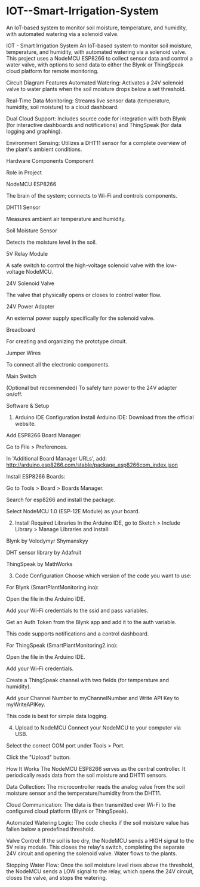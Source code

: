 # IOT--Smart-Irrigation-System
An IoT-based system to monitor soil moisture, temperature, and humidity, with automated watering via a solenoid valve.

IOT - Smart Irrigation System
An IoT-based system to monitor soil moisture, temperature, and humidity, with automated watering via a solenoid valve. This project uses a NodeMCU ESP8266 to collect sensor data and control a water valve, with options to send data to either the Blynk or ThingSpeak cloud platform for remote monitoring.

Circuit Diagram
Features
Automated Watering: Activates a 24V solenoid valve to water plants when the soil moisture drops below a set threshold.

Real-Time Data Monitoring: Streams live sensor data (temperature, humidity, soil moisture) to a cloud dashboard.

Dual Cloud Support: Includes source code for integration with both Blynk (for interactive dashboards and notifications) and ThingSpeak (for data logging and graphing).

Environment Sensing: Utilizes a DHT11 sensor for a complete overview of the plant's ambient conditions.

Hardware Components
Component

Role in Project

NodeMCU ESP8266

The brain of the system; connects to Wi-Fi and controls components.

DHT11 Sensor

Measures ambient air temperature and humidity.

Soil Moisture Sensor

Detects the moisture level in the soil.

5V Relay Module

A safe switch to control the high-voltage solenoid valve with the low-voltage NodeMCU.

24V Solenoid Valve

The valve that physically opens or closes to control water flow.

24V Power Adapter

An external power supply specifically for the solenoid valve.

Breadboard

For creating and organizing the prototype circuit.

Jumper Wires

To connect all the electronic components.

Main Switch

(Optional but recommended) To safely turn power to the 24V adapter on/off.

Software & Setup
1. Arduino IDE Configuration
Install Arduino IDE: Download from the official website.

Add ESP8266 Board Manager:

Go to File > Preferences.

In 'Additional Board Manager URLs', add: http://arduino.esp8266.com/stable/package_esp8266com_index.json

Install ESP8266 Boards:

Go to Tools > Board > Boards Manager.

Search for esp8266 and install the package.

Select NodeMCU 1.0 (ESP-12E Module) as your board.

2. Install Required Libraries
In the Arduino IDE, go to Sketch > Include Library > Manage Libraries and install:

Blynk by Volodymyr Shymanskyy

DHT sensor library by Adafruit

ThingSpeak by MathWorks

3. Code Configuration
Choose which version of the code you want to use:

For Blynk (SmartPlantMonitoring.ino):

Open the file in the Arduino IDE.

Add your Wi-Fi credentials to the ssid and pass variables.

Get an Auth Token from the Blynk app and add it to the auth variable.

This code supports notifications and a control dashboard.

For ThingSpeak (SmartPlantMonitoring2.ino):

Open the file in the Arduino IDE.

Add your Wi-Fi credentials.

Create a ThingSpeak channel with two fields (for temperature and humidity).

Add your Channel Number to myChannelNumber and Write API Key to myWriteAPIKey.

This code is best for simple data logging.

4. Upload to NodeMCU
Connect your NodeMCU to your computer via USB.

Select the correct COM port under Tools > Port.

Click the "Upload" button.

How It Works
The NodeMCU ESP8266 serves as the central controller. It periodically reads data from the soil moisture and DHT11 sensors.

Data Collection: The microcontroller reads the analog value from the soil moisture sensor and the temperature/humidity from the DHT11.

Cloud Communication: The data is then transmitted over Wi-Fi to the configured cloud platform (Blynk or ThingSpeak).

Automated Watering Logic: The code checks if the soil moisture value has fallen below a predefined threshold.

Valve Control: If the soil is too dry, the NodeMCU sends a HIGH signal to the 5V relay module. This closes the relay's switch, completing the separate 24V circuit and opening the solenoid valve. Water flows to the plants.

Stopping Water Flow: Once the soil moisture level rises above the threshold, the NodeMCU sends a LOW signal to the relay, which opens the 24V circuit, closes the valve, and stops the watering.
